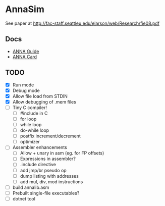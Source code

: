 # AnnaSim

See paper at http://fac-staff.seattleu.edu/elarson/web/Research/fie08.pdf

## Docs

* [ANNA Guide](docs/ANNA_Guide.pdf)
* [ANNA Card](docs/ANNA_Card.pdf)

## TODO

- [X] Run mode
- [X] Debug mode
- [X] Allow file load from STDIN
- [X] Allow debugging of .mem files
- [ ] Tiny C compiler!
    - [ ] #include in C
    - [ ] for loop
    - [ ] while loop
    - [ ] do-while loop
    - [ ] postfix increment/decrement
    - [ ] optimizer
- [ ] Assembler enhancements
    - [ ] Allow + unary in asm (eg. for FP offsets)
    - [ ] Expressions in assembler?
    - [ ] .include directive
    - [ ] add jmp/br pseudo op
    - [ ] dump listing with addresses
    - [ ] add mul, div, mod instructions
- [ ] build annalib.asm
- [ ] Prebuilt single-file executables?
- [ ] dotnet tool

